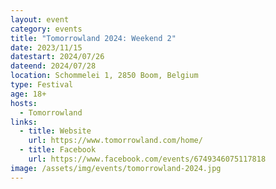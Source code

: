 ```yaml
---
layout: event
category: events
title: "Tomorrowland 2024: Weekend 2"
date: 2023/11/15
datestart: 2024/07/26
dateend: 2024/07/28
location: Schommelei 1, 2850 Boom, Belgium
type: Festival
age: 18+
hosts:
  - Tomorrowland
links:
  - title: Website
    url: https://www.tomorrowland.com/home/
  - title: Facebook
    url: https://www.facebook.com/events/6749346075117818
image: /assets/img/events/tomorrowland-2024.jpg
---
```

